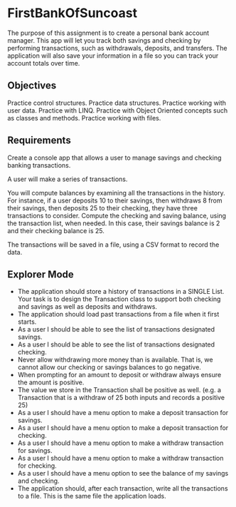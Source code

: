 # FirstBankOfSuncoast

The purpose of this assignment is to create a personal bank account manager. This app will let you track both savings and checking by performing transactions, such as withdrawals, deposits, and transfers. The application will also save your information in a file so you can track your account totals over time.

## Objectives

Practice control structures.
Practice data structures.
Practice working with user data.
Practice with LINQ.
Practice with Object Oriented concepts such as classes and methods.
Practice working with files.

## Requirements

Create a console app that allows a user to manage savings and checking banking transactions.

A user will make a series of transactions.

You will compute balances by examining all the transactions in the history. For instance, if a user deposits 10 to their savings, then withdraws 8 from their savings, then deposits 25 to their checking, they have three transactions to consider. Compute the checking and saving balance, using the transaction list, when needed. In this case, their savings balance is 2 and their checking balance is 25.

The transactions will be saved in a file, using a CSV format to record the data.

## Explorer Mode

- The application should store a history of transactions in a SINGLE List<Transaction>. Your task is to design the Transaction class to support both checking and savings as well as deposits and withdraws.
- The application should load past transactions from a file when it first starts.
- As a user I should be able to see the list of transactions designated savings.
- As a user I should be able to see the list of transactions designated checking.
- Never allow withdrawing more money than is available. That is, we cannot allow our checking or savings balances to go negative.
- When prompting for an amount to deposit or withdraw always ensure the amount is positive.
- The value we store in the Transaction shall be positive as well. (e.g. a Transaction that is a withdraw of 25 both inputs and records a positive 25)
- As a user I should have a menu option to make a deposit transaction for savings.
- As a user I should have a menu option to make a deposit transaction for checking.
- As a user I should have a menu option to make a withdraw transaction for savings.
- As a user I should have a menu option to make a withdraw transaction for checking.
- As a user I should have a menu option to see the balance of my savings and checking.
- The application should, after each transaction, write all the transactions to a file. This is the same file the application loads.
